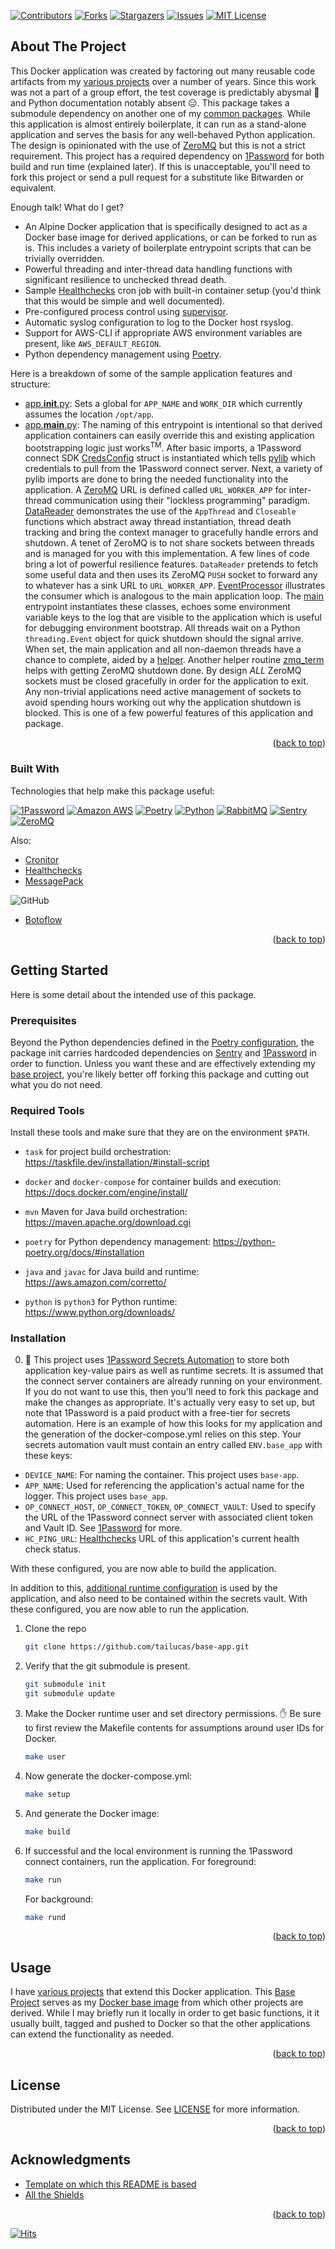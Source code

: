 <a name="readme-top"></a>

[![Contributors][contributors-shield]][contributors-url]
[![Forks][forks-shield]][forks-url]
[![Stargazers][stars-shield]][stars-url]
[![Issues][issues-shield]][issues-url]
[![MIT License][license-shield]][license-url]

## About The Project

This Docker application was created by factoring out many reusable code artifacts from my [various projects][tailucas-url] over a number of years. Since this work was not a part of a group effort, the test coverage is predictably abysmal :raised_eyebrow: and Python documentation notably absent :expressionless:. This package takes a submodule dependency on another one of my [common packages][pylib-url]. While this application is almost entirely boilerplate, it can run as a stand-alone application and serves the basis for any well-behaved Python application. The design is opinionated with the use of [ZeroMQ][zmq-url] but this is not a strict requirement. This project has a required dependency on [1Password][1p-url] for both build and run time (explained later). If this is unacceptable, you'll need to fork this project or send a pull request for a substitute like Bitwarden or equivalent.

Enough talk! What do I get?

* An Alpine Docker application that is specifically designed to act as a Docker base image for derived applications, or can be forked to run as is. This includes a variety of boilerplate entrypoint scripts that can be trivially overridden.
* Powerful threading and inter-thread data handling functions with significant resilience to unchecked thread death.
* Sample [Healthchecks][healthchecks-url] cron job with built-in container setup (you'd think that this would be simple and well documented).
* Pre-configured process control using [supervisor](http://supervisord.org/).
* Automatic syslog configuration to log to the Docker host rsyslog.
* Support for AWS-CLI if appropriate AWS environment variables are present, like `AWS_DEFAULT_REGION`.
* Python dependency management using [Poetry][poetry-url].

Here is a breakdown of some of the sample application features and structure:

* [app.__init__.py](https://github.com/tailucas/base-app/blob/master/app/__init__.py): Sets a global for `APP_NAME` and `WORK_DIR` which currently assumes the location `/opt/app`.
* [app.__main__.py](https://github.com/tailucas/base-app/blob/master/app/__main__.py): The naming of this entrypoint is intentional so that derived application containers can easily override this and existing application bootstrapping logic just works<sup>TM</sup>. After basic imports, a 1Password connect SDK [CredsConfig](https://github.com/tailucas/base-app/blob/723bbef3a4f5380d722dae52bcb52537b4e44bc1/app/__main__.py#L12) struct is instantiated which tells [pylib][pylib-url] which credentials to pull from the 1Password connect server. Next, a variety of pylib imports are done to bring the needed functionality into the application. A [ZeroMQ][zmq-url] URL is defined called `URL_WORKER_APP` for inter-thread communication using their "lockless programming" paradigm. [DataReader](https://github.com/tailucas/base-app/blob/723bbef3a4f5380d722dae52bcb52537b4e44bc1/app/__main__.py#LL41C7-L41C17) demonstrates the use of the `AppThread` and `Closeable` functions which abstract away thread instantiation, thread death tracking and bring the context manager to gracefully handle errors and shutdown. A tenet of ZeroMQ is to not share sockets between threads and is managed for you with this implementation. A few lines of code bring a lot of powerful resilience features. `DataReader` pretends to fetch some useful data and then uses its ZeroMQ `PUSH` socket to forward any to whatever has a sink URL to `URL_WORKER_APP`. [EventProcessor](https://github.com/tailucas/base-app/blob/723bbef3a4f5380d722dae52bcb52537b4e44bc1/app/__main__.py#LL64C7-L64C21) illustrates the consumer which is analogous to the main application loop. The [main](https://github.com/tailucas/base-app/blob/723bbef3a4f5380d722dae52bcb52537b4e44bc1/app/__main__.py#L78) entrypoint instantiates these classes, echoes some environment variable keys to the log that are visible to the application which is useful for debugging environment bootstrap. All threads wait on a Python `threading.Event` object for quick shutdown should the signal arrive. When set, the main application and all non-daemon threads have a chance to complete, aided by a [helper](https://github.com/tailucas/base-app/blob/723bbef3a4f5380d722dae52bcb52537b4e44bc1/app/__main__.py#L110). Another helper routine [zmq_term](https://github.com/tailucas/base-app/blob/723bbef3a4f5380d722dae52bcb52537b4e44bc1/app/__main__.py#L109) helps with getting ZeroMQ shutdown done. By design *ALL* ZeroMQ sockets must be closed gracefully in order for the application to exit. Any non-trivial applications need active management of sockets to avoid spending hours working out why the application shutdown is blocked. This is one of a few powerful features of this application and package.

<p align="right">(<a href="#readme-top">back to top</a>)</p>

### Built With

Technologies that help make this package useful:

[![1Password][1p-shield]][1p-url]
[![Amazon AWS][aws-shield]][aws-url]
[![Poetry][poetry-shield]][poetry-url]
[![Python][python-shield]][python-url]
[![RabbitMQ][rabbit-shield]][rabbit-url]
[![Sentry][sentry-shield]][sentry-url]
[![ZeroMQ][zmq-shield]][zmq-url]

Also:

* [Cronitor][cronitor-url]
* [Healthchecks][healthchecks-url]
* [MessagePack][msgpack-url]

![GitHub](https://img.shields.io/static/v1?style=for-the-badge&message=GitHub&color=181717&logo=GitHub&logoColor=FFFFFF&label=)

* [Botoflow][botoflow-url]

<p align="right">(<a href="#readme-top">back to top</a>)</p>


<!-- GETTING STARTED -->
## Getting Started

Here is some detail about the intended use of this package.

### Prerequisites

Beyond the Python dependencies defined in the [Poetry configuration](pyproject.toml), the package init carries hardcoded dependencies on [Sentry][sentry-url] and [1Password][1p-url] in order to function. Unless you want these and are effectively extending my [base project][baseapp-url], you're likely better off forking this package and cutting out what you do not need.

### Required Tools
Install these tools and make sure that they are on the environment `$PATH`.

* `task` for project build orchestration: https://taskfile.dev/installation/#install-script

* `docker` and `docker-compose` for container builds and execution: https://docs.docker.com/engine/install/
* `mvn` Maven for Java build orchestration: https://maven.apache.org/download.cgi
* `poetry` for Python dependency management: https://python-poetry.org/docs/#installation

* `java` and `javac` for Java build and runtime: https://aws.amazon.com/corretto/
* `python` is `python3` for Python runtime: https://www.python.org/downloads/

### Installation

0. :stop_sign: This project uses [1Password Secrets Automation][1p-url] to store both application key-value pairs as well as runtime secrets. It is assumed that the connect server containers are already running on your environment. If you do not want to use this, then you'll need to fork this package and make the changes as appropriate. It's actually very easy to set up, but note that 1Password is a paid product with a free-tier for secrets automation. Here is an example of how this looks for my application and the generation of the docker-compose.yml relies on this step. Your secrets automation vault must contain an entry called `ENV.base_app` with these keys:

* `DEVICE_NAME`: For naming the container. This project uses `base-app`.
* `APP_NAME`: Used for referencing the application's actual name for the logger. This project uses `base_app`.
* `OP_CONNECT_HOST`, `OP_CONNECT_TOKEN`, `OP_CONNECT_VAULT`: Used to specify the URL of the 1Password connect server with associated client token and Vault ID. See [1Password](https://developer.1password.com/docs/connect/get-started#step-1-set-up-a-secrets-automation-workflow) for more.
* `HC_PING_URL`: [Healthchecks][healthchecks-url] URL of this application's current health check status.

With these configured, you are now able to build the application.

In addition to this, [additional runtime configuration](https://github.com/tailucas/base-app/blob/d4e5b0bcaabfb5f29094a1c977d1027e38549bad/app/__main__.py#L12-L14) is used by the application, and also need to be contained within the secrets vault. With these configured, you are now able to run the application.

1. Clone the repo
   ```sh
   git clone https://github.com/tailucas/base-app.git
   ```
2. Verify that the git submodule is present.
   ```sh
   git submodule init
   git submodule update
   ```
4. Make the Docker runtime user and set directory permissions. :hand: Be sure to first review the Makefile contents for assumptions around user IDs for Docker.
   ```sh
   make user
   ```
5. Now generate the docker-compose.yml:
   ```sh
   make setup
   ```
6. And generate the Docker image:
   ```sh
   make build
   ```
7. If successful and the local environment is running the 1Password connect containers, run the application. For foreground:
   ```sh
   make run
   ```
   For background:
   ```sh
   make rund
   ```

<p align="right">(<a href="#readme-top">back to top</a>)</p>

<!-- USAGE EXAMPLES -->
## Usage

I have [various projects][tailucas-url] that extend this Docker application. This [Base Project](https://github.com/tailucas/base-app) serves as my [Docker base image](https://hub.docker.com/repository/docker/tailucas/base-app/tags?page=1&ordering=last_updated) from which other projects are derived. While I may briefly run it locally in order to get basic functions, it it usually built, tagged and pushed to Docker so that the other applications can extend the functionality as needed.

<p align="right">(<a href="#readme-top">back to top</a>)</p>


<!-- LICENSE -->
## License

Distributed under the MIT License. See [LICENSE](LICENSE) for more information.

<p align="right">(<a href="#readme-top">back to top</a>)</p>


<!-- ACKNOWLEDGMENTS -->
## Acknowledgments

* [Template on which this README is based](https://github.com/othneildrew/Best-README-Template)
* [All the Shields](https://github.com/progfay/shields-with-icon)

<p align="right">(<a href="#readme-top">back to top</a>)</p>

[![Hits](https://hits.seeyoufarm.com/api/count/incr/badge.svg?url=https%3A%2F%2Fgithub.com%2Ftailucas%2Fbase-app%2F&count_bg=%2379C83D&title_bg=%23555555&icon=&icon_color=%23E7E7E7&title=visits&edge_flat=true)](https://hits.seeyoufarm.com)

<!-- MARKDOWN LINKS & IMAGES -->
<!-- https://www.markdownguide.org/basic-syntax/#reference-style-links -->
[contributors-shield]: https://img.shields.io/github/contributors/tailucas/base-app.svg?style=for-the-badge
[contributors-url]: https://github.com/tailucas/base-app/graphs/contributors
[forks-shield]: https://img.shields.io/github/forks/tailucas/base-app.svg?style=for-the-badge
[forks-url]: https://github.com/tailucas/base-app/network/members
[stars-shield]: https://img.shields.io/github/stars/tailucas/base-app.svg?style=for-the-badge
[stars-url]: https://github.com/tailucas/base-app/stargazers
[issues-shield]: https://img.shields.io/github/issues/tailucas/base-app.svg?style=for-the-badge
[issues-url]: https://github.com/tailucas/base-app/issues
[license-shield]: https://img.shields.io/github/license/tailucas/base-app.svg?style=for-the-badge
[license-url]: https://github.com/tailucas/base-app/blob/master/LICENSE

[baseapp-url]: https://github.com/tailucas/base-app
[pylib-url]: https://github.com/tailucas/pylib
[tailucas-url]: https://github.com/tailucas

[1p-url]: https://developer.1password.com/docs/connect/
[1p-shield]: https://img.shields.io/static/v1?style=for-the-badge&message=1Password&color=0094F5&logo=1Password&logoColor=FFFFFF&label=
[aws-url]: https://aws.amazon.com/
[aws-shield]: https://img.shields.io/static/v1?style=for-the-badge&message=Amazon+AWS&color=232F3E&logo=Amazon+AWS&logoColor=FFFFFF&label=
[botoflow-url]: https://github.com/boto/botoflow
[cronitor-url]: https://cronitor.io/
[healthchecks-url]: https://healthchecks.io/
[msgpack-url]: https://msgpack.org/
[poetry-url]: https://python-poetry.org/
[poetry-shield]: https://img.shields.io/static/v1?style=for-the-badge&message=Poetry&color=60A5FA&logo=Poetry&logoColor=FFFFFF&label=
[python-url]: https://www.python.org/
[python-shield]: https://img.shields.io/static/v1?style=for-the-badge&message=Python&color=3776AB&logo=Python&logoColor=FFFFFF&label=
[rabbit-url]: https://www.rabbitmq.com/
[rabbit-shield]: https://img.shields.io/static/v1?style=for-the-badge&message=RabbitMQ&color=FF6600&logo=RabbitMQ&logoColor=FFFFFF&label=
[sentry-url]: https://sentry.io/
[sentry-shield]: https://img.shields.io/static/v1?style=for-the-badge&message=Sentry&color=362D59&logo=Sentry&logoColor=FFFFFF&label=
[zmq-url]: https://zeromq.org/
[zmq-shield]: https://img.shields.io/static/v1?style=for-the-badge&message=ZeroMQ&color=DF0000&logo=ZeroMQ&logoColor=FFFFFF&label=
